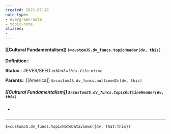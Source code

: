 ```yaml
---
created: 2021-07-18
note-type: 
- evergreen-note
- topic-note
aliases:
- 
---
```

 
#### [[Cultural Fundamentalism]] `$=customJS.dv_funcs.topicHeader(dv, this)`


**Definition**::

**Status**::  #EVER/SEED 
*edited `=this.file.mtime`*

**Parents**:: [[America]]
`$=customJS.dv_funcs.outlinedIn(dv, this)`

##### [[Cultural Fundamentalism]] `$=customJS.dv_funcs.topicOutlineHeader(dv, this)`
- 

### <hr class="dataviews"/>

`$=customJS.dv_funcs.topicNoteDataviews({dv, that:this})`
